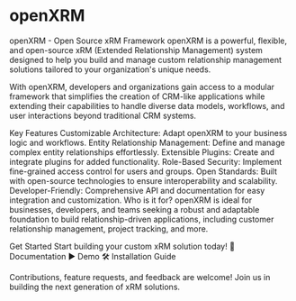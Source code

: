 # openXRM
openXRM - Open Source xRM Framework
openXRM is a powerful, flexible, and open-source xRM (Extended Relationship Management) system designed to help you build and manage custom relationship management solutions tailored to your organization's unique needs.

With openXRM, developers and organizations gain access to a modular framework that simplifies the creation of CRM-like applications while extending their capabilities to handle diverse data models, workflows, and user interactions beyond traditional CRM systems.

Key Features
Customizable Architecture: Adapt openXRM to your business logic and workflows.
Entity Relationship Management: Define and manage complex entity relationships effortlessly.
Extensible Plugins: Create and integrate plugins for added functionality.
Role-Based Security: Implement fine-grained access control for users and groups.
Open Standards: Built with open-source technologies to ensure interoperability and scalability.
Developer-Friendly: Comprehensive API and documentation for easy integration and customization.
Who is it for?
openXRM is ideal for businesses, developers, and teams seeking a robust and adaptable foundation to build relationship-driven applications, including customer relationship management, project tracking, and more.

Get Started
Start building your custom xRM solution today!
📖 Documentation
▶️ Demo
🛠️ Installation Guide

Contributions, feature requests, and feedback are welcome! Join us in building the next generation of xRM solutions.

